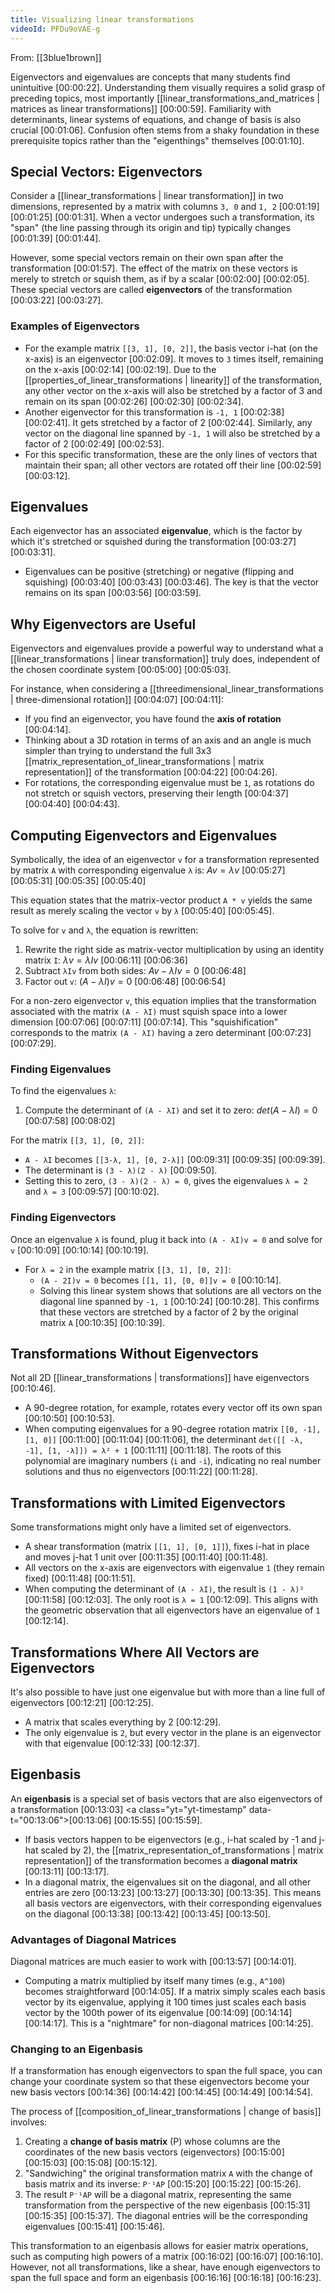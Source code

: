 ```yaml
---
title: Visualizing linear transformations
videoId: PFDu9oVAE-g
---
```


From: [[3blue1brown]] <br/> 

Eigenvectors and eigenvalues are concepts that many students find unintuitive <a class="yt-timestamp" data-t="00:00:22">[00:00:22]</a>. Understanding them visually requires a solid grasp of preceding topics, most importantly [[linear_transformations_and_matrices | matrices as linear transformations]] <a class="yt-timestamp" data-t="00:00:59">[00:00:59]</a>. Familiarity with determinants, linear systems of equations, and change of basis is also crucial <a class="yt-timestamp" data-t="00:01:06">[00:01:06]</a>. Confusion often stems from a shaky foundation in these prerequisite topics rather than the "eigenthings" themselves <a class="yt-timestamp" data-t="00:01:10">[00:01:10]</a>.

## Special Vectors: Eigenvectors

Consider a [[linear_transformations | linear transformation]] in two dimensions, represented by a matrix with columns `3, 0` and `1, 2` <a class="yt-timestamp" data-t="00:01:19">[00:01:19]</a> <a class="yt-timestamp" data-t="00:01:25">[00:01:25]</a> <a class="yt-timestamp" data-t="00:01:31">[00:01:31]</a>. When a vector undergoes such a transformation, its "span" (the line passing through its origin and tip) typically changes <a class="yt-timestamp" data-t="00:01:39">[00:01:39]</a> <a class="yt-timestamp" data-t="00:01:44">[00:01:44]</a>.

However, some special vectors remain on their own span after the transformation <a class="yt-timestamp" data-t="00:01:57">[00:01:57]</a>. The effect of the matrix on these vectors is merely to stretch or squish them, as if by a scalar <a class="yt-timestamp" data-t="00:02:00">[00:02:00]</a> <a class="yt-timestamp" data-t="00:02:05">[00:02:05]</a>. These special vectors are called **eigenvectors** of the transformation <a class="yt-timestamp" data-t="00:03:22">[00:03:22]</a> <a class="yt-timestamp" data-t="00:03:27">[00:03:27]</a>.

### Examples of Eigenvectors

*   For the example matrix `[[3, 1], [0, 2]]`, the basis vector i-hat (on the x-axis) is an eigenvector <a class="yt-timestamp" data-t="00:02:09">[00:02:09]</a>. It moves to `3` times itself, remaining on the x-axis <a class="yt-timestamp" data-t="00:02:14">[00:02:14]</a> <a class="yt-timestamp" data-t="00:02:19">[00:02:19]</a>. Due to the [[properties_of_linear_transformations | linearity]] of the transformation, any other vector on the x-axis will also be stretched by a factor of 3 and remain on its span <a class="yt-timestamp" data-t="00:02:26">[00:02:26]</a> <a class="yt-timestamp" data-t="00:02:30">[00:02:30]</a> <a class="yt-timestamp" data-t="00:02:34">[00:02:34]</a>.
*   Another eigenvector for this transformation is `-1, 1` <a class="yt-timestamp" data-t="00:02:38">[00:02:38]</a> <a class="yt-timestamp" data-t="00:02:41">[00:02:41]</a>. It gets stretched by a factor of 2 <a class="yt-timestamp" data-t="00:02:44">[00:02:44]</a>. Similarly, any vector on the diagonal line spanned by `-1, 1` will also be stretched by a factor of 2 <a class="yt-timestamp" data-t="00:02:49">[00:02:49]</a> <a class="yt-timestamp" data-t="00:02:53">[00:02:53]</a>.
*   For this specific transformation, these are the only lines of vectors that maintain their span; all other vectors are rotated off their line <a class="yt-timestamp" data-t="00:02:59">[00:02:59]</a> <a class="yt-timestamp" data-t="00:03:12">[00:03:12]</a>.

## Eigenvalues

Each eigenvector has an associated **eigenvalue**, which is the factor by which it's stretched or squished during the transformation <a class="yt-timestamp" data-t="00:03:27">[00:03:27]</a> <a class="yt-timestamp" data-t="00:03:31">[00:03:31]</a>.
*   Eigenvalues can be positive (stretching) or negative (flipping and squishing) <a class="yt-timestamp" data-t="00:03:40">[00:03:40]</a> <a class="yt-timestamp" data-t="00:03:43">[00:03:43]</a> <a class="yt-timestamp" data-t="00:03:46">[00:03:46]</a>. The key is that the vector remains on its span <a class="yt-timestamp" data-t="00:03:56">[00:03:56]</a> <a class="yt-timestamp" data-t="00:03:59">[00:03:59]</a>.

## Why Eigenvectors are Useful

Eigenvectors and eigenvalues provide a powerful way to understand what a [[linear_transformations | linear transformation]] truly does, independent of the chosen coordinate system <a class="yt-timestamp" data-t="00:05:00">[00:05:00]</a> <a class="yt-timestamp" data-t="00:05:03">[00:05:03]</a>.

For instance, when considering a [[threedimensional_linear_transformations | three-dimensional rotation]] <a class="yt-timestamp" data-t="00:04:07">[00:04:07]</a> <a class="yt-timestamp" data-t="00:04:11">[00:04:11]</a>:
*   If you find an eigenvector, you have found the **axis of rotation** <a class="yt-timestamp" data-t="00:04:14">[00:04:14]</a>.
*   Thinking about a 3D rotation in terms of an axis and an angle is much simpler than trying to understand the full 3x3 [[matrix_representation_of_linear_transformations | matrix representation]] of the transformation <a class="yt-timestamp" data-t="00:04:22">[00:04:22]</a> <a class="yt-timestamp" data-t="00:04:26">[00:04:26]</a>.
*   For rotations, the corresponding eigenvalue must be `1`, as rotations do not stretch or squish vectors, preserving their length <a class="yt-timestamp" data-t="00:04:37">[00:04:37]</a> <a class="yt-timestamp" data-t="00:04:40">[00:04:40]</a> <a class="yt-timestamp" data-t="00:04:43">[00:04:43]</a>.

## Computing Eigenvectors and Eigenvalues

Symbolically, the idea of an eigenvector `v` for a transformation represented by matrix `A` with corresponding eigenvalue `λ` is:
$Av = λv$ <a class="yt-timestamp" data-t="00:05:27">[00:05:27]</a> <a class="yt-timestamp" data-t="00:05:31">[00:05:31]</a> <a class="yt-timestamp" data-t="00:05:35">[00:05:35]</a> <a class="yt-timestamp" data-t="00:05:40">[00:05:40]</a>

This equation states that the matrix-vector product `A * v` yields the same result as merely scaling the vector `v` by `λ` <a class="yt-timestamp" data-t="00:05:40">[00:05:40]</a> <a class="yt-timestamp" data-t="00:05:45">[00:05:45]</a>.

To solve for `v` and `λ`, the equation is rewritten:
1.  Rewrite the right side as matrix-vector multiplication by using an identity matrix `I`:
    $λv = λIv$ <a class="yt-timestamp" data-t="00:06:11">[00:06:11]</a> <a class="yt-timestamp" data-t="00:06:36">[00:06:36]</a>
2.  Subtract `λIv` from both sides:
    $Av - λIv = 0$ <a class="yt-timestamp" data-t="00:06:48">[00:06:48]</a>
3.  Factor out `v`:
    $(A - λI)v = 0$ <a class="yt-timestamp" data-t="00:06:48">[00:06:48]</a> <a class="yt-timestamp" data-t="00:06:54">[00:06:54]</a>

For a non-zero eigenvector `v`, this equation implies that the transformation associated with the matrix `(A - λI)` must squish space into a lower dimension <a class="yt-timestamp" data-t="00:07:06">[00:07:06]</a> <a class="yt-timestamp" data-t="00:07:11">[00:07:11]</a> <a class="yt-timestamp" data-t="00:07:14">[00:07:14]</a>. This "squishification" corresponds to the matrix `(A - λI)` having a zero determinant <a class="yt-timestamp" data-t="00:07:23">[00:07:23]</a> <a class="yt-timestamp" data-t="00:07:29">[00:07:29]</a>.

### Finding Eigenvalues
To find the eigenvalues `λ`:
1.  Compute the determinant of `(A - λI)` and set it to zero:
    $det(A - λI) = 0$ <a class="yt-timestamp" data-t="00:07:58">[00:07:58]</a> <a class="yt-timestamp" data-t="00:08:02">[00:08:02]</a>

For the matrix `[[3, 1], [0, 2]]`:
*   `A - λI` becomes `[[3-λ, 1], [0, 2-λ]]` <a class="yt-timestamp" data-t="00:09:31">[00:09:31]</a> <a class="yt-timestamp" data-t="00:09:35">[00:09:35]</a> <a class="yt-timestamp" data-t="00:09:39">[00:09:39]</a>.
*   The determinant is `(3 - λ)(2 - λ)` <a class="yt-timestamp" data-t="00:09:50">[00:09:50]</a>.
*   Setting this to zero, `(3 - λ)(2 - λ) = 0`, gives the eigenvalues `λ = 2` and `λ = 3` <a class="yt-timestamp" data-t="00:09:57">[00:09:57]</a> <a class="yt-timestamp" data-t="00:10:02">[00:10:02]</a>.

### Finding Eigenvectors
Once an eigenvalue `λ` is found, plug it back into `(A - λI)v = 0` and solve for `v` <a class="yt-timestamp" data-t="00:10:09">[00:10:09]</a> <a class="yt-timestamp" data-t="00:10:14">[00:10:14]</a> <a class="yt-timestamp" data-t="00:10:19">[00:10:19]</a>.
*   For `λ = 2` in the example matrix `[[3, 1], [0, 2]]`:
    *   `(A - 2I)v = 0` becomes `[[1, 1], [0, 0]]v = 0` <a class="yt-timestamp" data-t="00:10:14">[00:10:14]</a>.
    *   Solving this linear system shows that solutions are all vectors on the diagonal line spanned by `-1, 1` <a class="yt-timestamp" data-t="00:10:24">[00:10:24]</a> <a class="yt-timestamp" data-t="00:10:28">[00:10:28]</a>. This confirms that these vectors are stretched by a factor of 2 by the original matrix `A` <a class="yt-timestamp" data-t="00:10:35">[00:10:35]</a> <a class="yt-timestamp" data-t="00:10:39">[00:10:39]</a>.

## Transformations Without Eigenvectors

Not all 2D [[linear_transformations | transformations]] have eigenvectors <a class="yt-timestamp" data-t="00:10:46">[00:10:46]</a>.
*   A 90-degree rotation, for example, rotates every vector off its own span <a class="yt-timestamp" data-t="00:10:50">[00:10:50]</a> <a class="yt-timestamp" data-t="00:10:53">[00:10:53]</a>.
*   When computing eigenvalues for a 90-degree rotation matrix `[[0, -1], [1, 0]]` <a class="yt-timestamp" data-t="00:11:00">[00:11:00]</a> <a class="yt-timestamp" data-t="00:11:04">[00:11:04]</a> <a class="yt-timestamp" data-t="00:11:06">[00:11:06]</a>, the determinant `det([[ -λ, -1], [1, -λ]]) = λ² + 1` <a class="yt-timestamp" data-t="00:11:11">[00:11:11]</a> <a class="yt-timestamp" data-t="00:11:18">[00:11:18]</a>. The roots of this polynomial are imaginary numbers (`i` and `-i`), indicating no real number solutions and thus no eigenvectors <a class="yt-timestamp" data-t="00:11:22">[00:11:22]</a> <a class="yt-timestamp" data-t="00:11:28">[00:11:28]</a>.

## Transformations with Limited Eigenvectors

Some transformations might only have a limited set of eigenvectors.
*   A shear transformation (matrix `[[1, 1], [0, 1]]`), fixes i-hat in place and moves j-hat 1 unit over <a class="yt-timestamp" data-t="00:11:35">[00:11:35]</a> <a class="yt-timestamp" data-t="00:11:40">[00:11:40]</a> <a class="yt-timestamp" data-t="00:11:48">[00:11:48]</a>.
*   All vectors on the x-axis are eigenvectors with eigenvalue `1` (they remain fixed) <a class="yt-timestamp" data-t="00:11:48">[00:11:48]</a> <a class="yt-timestamp" data-t="00:11:51">[00:11:51]</a>.
*   When computing the determinant of `(A - λI)`, the result is `(1 - λ)²` <a class="yt-timestamp" data-t="00:11:58">[00:11:58]</a> <a class="yt-timestamp" data-t="00:12:03">[00:12:03]</a>. The only root is `λ = 1` <a class="yt-timestamp" data-t="00:12:09">[00:12:09]</a>. This aligns with the geometric observation that all eigenvectors have an eigenvalue of `1` <a class="yt-timestamp" data-t="00:12:14">[00:12:14]</a>.

## Transformations Where All Vectors are Eigenvectors

It's also possible to have just one eigenvalue but with more than a line full of eigenvectors <a class="yt-timestamp" data-t="00:12:21">[00:12:21]</a> <a class="yt-timestamp" data-t="00:12:25">[00:12:25]</a>.
*   A matrix that scales everything by 2 <a class="yt-timestamp" data-t="00:12:29">[00:12:29]</a>.
*   The only eigenvalue is `2`, but every vector in the plane is an eigenvector with that eigenvalue <a class="yt-timestamp" data-t="00:12:33">[00:12:33]</a> <a class="yt-timestamp" data-t="00:12:37">[00:12:37]</a>.

## Eigenbasis

An **eigenbasis** is a special set of basis vectors that are also eigenvectors of a transformation <a class="yt-timestamp" data-t="00:13:03">[00:13:03]</a> <a class="yt="yt-timestamp" data-t="00:13:06">[00:13:06]</a> <a class="yt-timestamp" data-t="00:15:55">[00:15:55]</a> <a class="yt-timestamp" data-t="00:15:59">[00:15:59]</a>.
*   If basis vectors happen to be eigenvectors (e.g., i-hat scaled by -1 and j-hat scaled by 2), the [[matrix_representation_of_transformations | matrix representation]] of the transformation becomes a **diagonal matrix** <a class="yt-timestamp" data-t="00:13:11">[00:13:11]</a> <a class="yt-timestamp" data-t="00:13:17">[00:13:17]</a>.
*   In a diagonal matrix, the eigenvalues sit on the diagonal, and all other entries are zero <a class="yt-timestamp" data-t="00:13:23">[00:13:23]</a> <a class="yt-timestamp" data-t="00:13:27">[00:13:27]</a> <a class="yt-timestamp" data-t="00:13:30">[00:13:30]</a> <a class="yt-timestamp" data-t="00:13:35">[00:13:35]</a>. This means all basis vectors are eigenvectors, with their corresponding eigenvalues on the diagonal <a class="yt-timestamp" data-t="00:13:38">[00:13:38]</a> <a class="yt-timestamp" data-t="00:13:42">[00:13:42]</a> <a class="yt-timestamp" data-t="00:13:45">[00:13:45]</a> <a class="yt-timestamp" data-t="00:13:50">[00:13:50]</a>.

### Advantages of Diagonal Matrices
Diagonal matrices are much easier to work with <a class="yt-timestamp" data-t="00:13:57">[00:13:57]</a> <a class="yt-timestamp" data-t="00:14:01">[00:14:01]</a>.
*   Computing a matrix multiplied by itself many times (e.g., `A^100`) becomes straightforward <a class="yt-timestamp" data-t="00:14:05">[00:14:05]</a>. If a matrix simply scales each basis vector by its eigenvalue, applying it 100 times just scales each basis vector by the 100th power of its eigenvalue <a class="yt-timestamp" data-t="00:14:09">[00:14:09]</a> <a class="yt-timestamp" data-t="00:14:14">[00:14:14]</a> <a class="yt-timestamp" data-t="00:14:17">[00:14:17]</a>. This is a "nightmare" for non-diagonal matrices <a class="yt-timestamp" data-t="00:14:25">[00:14:25]</a>.

### Changing to an Eigenbasis
If a transformation has enough eigenvectors to span the full space, you can change your coordinate system so that these eigenvectors become your new basis vectors <a class="yt-timestamp" data-t="00:14:36">[00:14:36]</a> <a class="yt-timestamp" data-t="00:14:42">[00:14:42]</a> <a class="yt-timestamp" data-t="00:14:45">[00:14:45]</a> <a class="yt-timestamp" data-t="00:14:49">[00:14:49]</a> <a class="yt-timestamp" data-t="00:14:54">[00:14:54]</a>.

The process of [[composition_of_linear_transformations | change of basis]] involves:
1.  Creating a **change of basis matrix** (P) whose columns are the coordinates of the new basis vectors (eigenvectors) <a class="yt-timestamp" data-t="00:15:00">[00:15:00]</a> <a class="yt-timestamp" data-t="00:15:03">[00:15:03]</a> <a class="yt-timestamp" data-t="00:15:08">[00:15:08]</a> <a class="yt-timestamp" data-t="00:15:12">[00:15:12]</a>.
2.  "Sandwiching" the original transformation matrix `A` with the change of basis matrix and its inverse: `P⁻¹AP` <a class="yt-timestamp" data-t="00:15:20">[00:15:20]</a> <a class="yt-timestamp" data-t="00:15:22">[00:15:22]</a> <a class="yt-timestamp" data-t="00:15:26">[00:15:26]</a>.
3.  The result `P⁻¹AP` will be a diagonal matrix, representing the same transformation from the perspective of the new eigenbasis <a class="yt-timestamp" data-t="00:15:31">[00:15:31]</a> <a class="yt-timestamp" data-t="00:15:35">[00:15:35]</a> <a class="yt-timestamp" data-t="00:15:37">[00:15:37]</a>. The diagonal entries will be the corresponding eigenvalues <a class="yt-timestamp" data-t="00:15:41">[00:15:41]</a> <a class="yt-timestamp" data-t="00:15:46">[00:15:46]</a>.

This transformation to an eigenbasis allows for easier matrix operations, such as computing high powers of a matrix <a class="yt-timestamp" data-t="00:16:02">[00:16:02]</a> <a class="yt-timestamp" data-t="00:16:07">[00:16:07]</a> <a class="yt-timestamp" data-t="00:16:10">[00:16:10]</a>. However, not all transformations, like a shear, have enough eigenvectors to span the full space and form an eigenbasis <a class="yt-timestamp" data-t="00:16:16">[00:16:16]</a> <a class="yt-timestamp" data-t="00:16:18">[00:16:18]</a> <a class="yt-timestamp" data-t="00:16:23">[00:16:23]</a>.